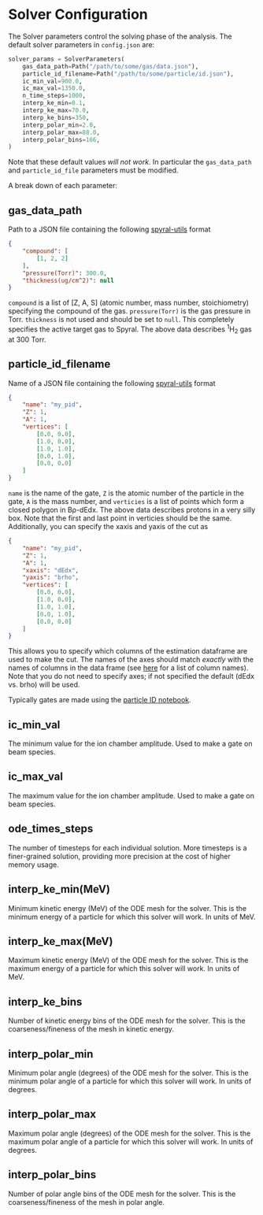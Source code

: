 # Solver Configuration

The Solver parameters control the solving phase of the analysis. The default solver parameters in `config.json` are:

```python
solver_params = SolverParameters(
    gas_data_path=Path("/path/to/some/gas/data.json"),
    particle_id_filename=Path("/path/to/some/particle/id.json"),
    ic_min_val=900.0,
    ic_max_val=1350.0,
    n_time_steps=1000,
    interp_ke_min=0.1,
    interp_ke_max=70.0,
    interp_ke_bins=350,
    interp_polar_min=2.0,
    interp_polar_max=88.0,
    interp_polar_bins=166,
)
```

Note that these default values *will not work*. In particular the `gas_data_path` and `particle_id_file` parameters must be modified.

A break down of each parameter:

## gas_data_path

Path to a JSON file containing the following [spyral-utils](https://attpc.github.io/spyral-utils) format

```json
{
    "compound": [
        [1, 2, 2]
    ],
    "pressure(Torr)": 300.0,
    "thickness(ug/cm^2)": null
}
```

`compound` is a list of [Z, A, S] (atomic number, mass number, stoichiometry) specifying the compound of the gas. `pressure(Torr)` is the gas pressure in Torr. `thickness` is not used and should be set to `null`. This completely specifies the active target gas to Spyral. The above data describes <sup>1</sup>H<sub>2</sub> gas at 300 Torr.

## particle_id_filename

Name of a JSON file containing the following [spyral-utils](https://attpc.github.io/spyral-utils) format

```json
{
    "name": "my_pid",
    "Z": 1,
    "A": 1,
    "vertices": [
        [0.0, 0.0],
        [1.0, 0.0],
        [1.0, 1.0],
        [0.0, 1.0],
        [0.0, 0.0]
    ]
}
```

`name` is the name of the gate, `Z` is the atomic number of the particle in the gate, `A` is the mass number, and `verticies` is a list of points which form a closed polygon in B&rho;-dEdx. The above data describes protons in a very silly box. Note that the first and last point in verticies should be the same. Additionally, you can specify the xaxis and yaxis of the cut as

```json
{
    "name": "my_pid",
    "Z": 1,
    "A": 1,
    "xaxis": "dEdx",
    "yaxis": "brho",
    "vertices": [
        [0.0, 0.0],
        [1.0, 0.0],
        [1.0, 1.0],
        [0.0, 1.0],
        [0.0, 0.0]
    ]
}
```

This allows you to specify which columns of the estimation dataframe are used to make the cut. The names of the axes should match *exactly* with the names of columns in the data frame (see [here](../phases/estimate.md) for a list of column names). Note that you do not need to specify axes; if not specified the default (dEdx vs. brho) will be used.

Typically gates are made using the [particle ID notebook](https://github.com/ATTPC/spyral_notebooks).

## ic_min_val

The minimum value for the ion chamber amplitude. Used to make a gate on beam species.

## ic_max_val

The maximum value for the ion chamber amplitude. Used to make a gate on beam species.

## ode_times_steps

The number of timesteps for each individual solution. More timesteps is a finer-grained solution, providing more precision at the cost of higher memory usage.

## interp_ke_min(MeV)

Minimum kinetic energy (MeV) of the ODE mesh for the solver. This is the minimum energy of a particle for which this solver will work. In units of MeV.

## interp_ke_max(MeV)

Maximum kinetic energy (MeV) of the ODE mesh for the solver. This is the maximum energy of a particle for which this solver will work. In units of MeV.

## interp_ke_bins

Number of kinetic energy bins of the ODE mesh for the solver. This is the coarseness/fineness of the mesh in kinetic energy.

## interp_polar_min

Minimum polar angle (degrees) of the ODE mesh for the solver. This is the minimum polar angle of a particle for which this solver will work. In units of degrees.

## interp_polar_max

Maximum polar angle (degrees) of the ODE mesh for the solver. This is the maximum polar angle of a particle for which this solver will work. In units of degrees.

## interp_polar_bins

Number of polar angle bins of the ODE mesh for the solver. This is the coarseness/fineness of the mesh in polar angle.
